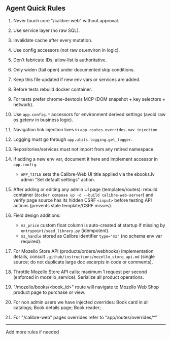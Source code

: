 
## Agent Quick Rules

1. Never touch core "/calibre-web" without approval.
2. Use service layer (no raw SQL). 
3. Invalidate cache after every mutation.
4. Use config accessors (not raw os.environ in logic).
5. Don’t fabricate IDs; allow‑list is authoritative.
6. Only widen (fail open) under documented skip conditions.
7. Keep this file updated if new env vars or services are added.
8. Before tests rebuild docker container.
9. For tests prefer chrome-devtools MCP (DOM snapshot + key selectors + network).

10. Use `app.config.*` accessors for environment derived settings (avoid raw os.getenv in business logic).
11. Navigation link injection lives in `app.routes.overrides.nav_injection`.
12. Logging must go through `app.utils.logging.get_logger`.
13. Repositories/services must not import from any retired namespace.
14. If adding a new env var, document it here and implement accessor in `app.config`.
	- `APP_TITLE` sets the Calibre-Web UI title applied via the ebooks.lv admin "Set default settings" action.

15. After adding or editing any admin UI page (templates/routes): rebuild container (`docker compose up -d --build calibre-web-server`) and verify page source has its hidden CSRF `<input>` before testing API actions (prevents stale template/CSRF misses).

16. Field design additions:
	- `mz_price` custom float column is auto-created at startup if missing by `entrypoint/seed_library.py` (idempotent).
	- `mz_handle` stored as Calibre identifier `type='mz'` (no schema env var required).

17. For Mozello Store API (products/orders/webhooks) implementation details, consult `.github/instructions/mozello_store_api.md` (single source; do not duplicate large doc excerpts in code or comments).

18. Throttle Mozello Store API calls: maximum 1 request per second (enforced in mozello_service). Serialize all product operations.

19. "/mozello/books/<book_id>" route will navigate to Mozello Web Shop product page to purchase or view.
20. For non admin users we have injected overrides: Book card in all catalogs; Book details page; Book reader;
21. For "/calibre-web" pages overrides refer to "app/routes/overrides/*"
---
Add more rules if needed

